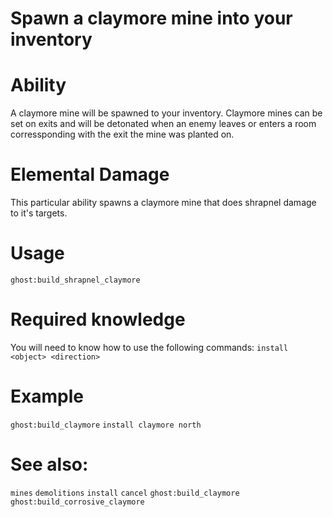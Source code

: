 # Spawn a claymore mine into your inventory

# Ability
A claymore mine will be spawned to your inventory. Claymore mines can be set on exits and will be detonated when an enemy leaves or enters a room corressponding with the exit the mine was planted on.

# Elemental Damage
This particular ability spawns a claymore mine that does shrapnel damage to it's targets.

# Usage
`ghost:build_shrapnel_claymore`

# Required knowledge
You will need to know how to use the following commands:
`install <object> <direction>`

# Example
`ghost:build_claymore`
`install claymore north`

# See also:
`mines`
`demolitions`
`install`
`cancel`
`ghost:build_claymore`
`ghost:build_corrosive_claymore`
